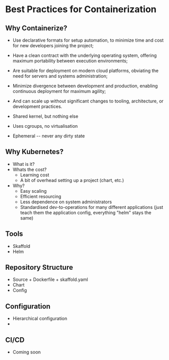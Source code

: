 # Best Practices for Containerization

## Why Containerize?

* Use declarative formats for setup automation, to minimize time and cost for new developers joining the project;
* Have a clean contract with the underlying operating system, offering maximum portability between execution environments;
* Are suitable for deployment on modern cloud platforms, obviating the need for servers and systems administration;
* Minimize divergence between development and production, enabling continuous deployment for maximum agility;
* And can scale up without significant changes to tooling, architecture, or development practices.

* Shared kernel, but nothing else
* Uses cgroups, no virtualisation
* Ephemeral -- never any dirty state

## Why Kubernetes?

* What is it?
* Whats the cost?
  * Learning cost
  * A bit of overhead setting up a project (chart, etc.)
* Why?
  * Easy scaling
  * Efficient resourcing
  * Less dependence on system administrators
  * Standardised dev-to-operations for many different applications (just teach them the application config, everything "helm" stays the same)

## Tools

* Skaffold
* Helm

## Repository Structure

* Source + Dockerfile + skaffold.yaml
* Chart
* Config

## Configuration

* Hierarchical configuration
* 

## CI/CD

* Coming soon
